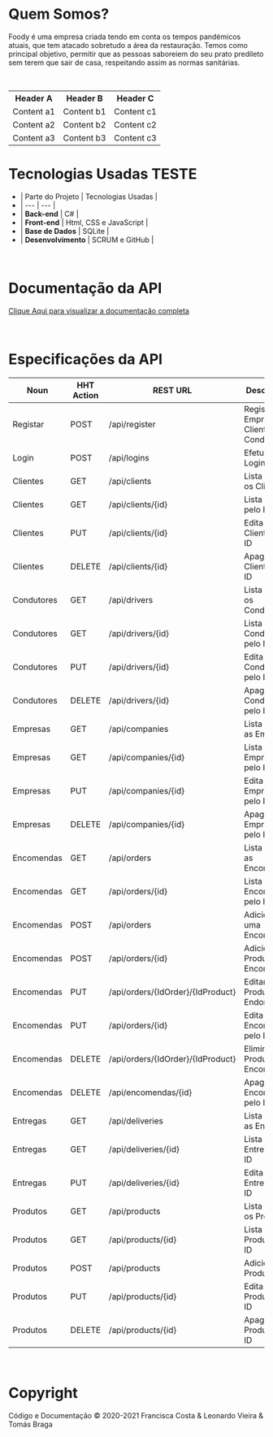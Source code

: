 # Quem Somos?
Foody é uma empresa criada tendo em conta os tempos pandémicos atuais, que tem atacado sobretudo a área da restauração.
Temos como principal objetivo, permitir que as pessoas saboreiem do seu prato predileto sem terem que sair de casa, respeitando assim as normas sanitárias.

<br>

<table align="center">
  <tr><th align="center">Header A</th><th align="center">Header B</th><th align="center">Header C</th></tr>
  <tr><td>Content a1</td><td>Content b1</td><td>Content c1</td></tr>
  <tr><td>Content a2</td><td>Content b2</td><td>Content c2</td></tr>
  <tr><td>Content a3</td><td>Content b3</td><td>Content c3</td></tr>
</table>
 
# Tecnologias Usadas TESTE
- | Parte do Projeto | Tecnologias Usadas |
- | --- | --- |
- | **Back-end** | C# |
- | **Front-end** | Html, CSS e JavaScript |
- | **Base de Dados** | SQLite |
- | **Desenvolvimento** | SCRUM e GitHub |

<br>
  
# Documentação da API
[Clique Aqui para visualizar a documentação completa](https://documenter.getpostman.com/view/12996380/TW6tMVoi)

<br>

# Especificações da API
| Noun | HHT Action | REST URL | Description
| --- | --- | --- | --- |
| Registar | POST | /api/register | Registar Empresa, Cliente ou Condutor
| Login | POST | /api/logins | Efetuar Login
| Clientes | GET | /api/clients | Lista todos os Clientes
| Clientes | GET | /api/clients/{id} | Lista Cliente pelo ID
| Clientes | PUT | /api/clients/{id} | Edita um Cliente pelo ID
| Clientes | DELETE | /api/clients/{id} | Apaga um Cliente pelo ID
| Condutores | GET | /api/drivers | Lista todos os Condutores
| Condutores | GET | /api/drivers/{id} | Lista Condutor pelo ID
| Condutores | PUT | /api/drivers/{id} | Edita um Condutor pelo ID
| Condutores | DELETE | /api/drivers/{id} | Apaga um Condutor pelo ID
| Empresas | GET | /api/companies | Lista todos as Empresas
| Empresas | GET | /api/companies/{id} | Lista Empresa pelo ID
| Empresas | PUT | /api/companies/{id} | Edita uma Empresa pelo ID
| Empresas | DELETE | /api/companies/{id} | Apaga uma Empresa pelo ID
| Encomendas | GET | /api/orders | Lista todas as Encomendas
| Encomendas | GET | /api/orders/{id} | Lista Encomenda pelo ID
| Encomendas | POST | /api/orders | Adiciona uma Encomenda
| Encomendas | POST | /api/orders/{id} | Adicionar Produto a Encomenda
| Encomendas | PUT | /api/orders/{IdOrder}/{IdProduct} | Editar Produto em Endomenda 
| Encomendas | PUT | /api/orders/{id} | Edita uma Encomenda pelo ID
| Encomendas | DELETE | /api/orders/{IdOrder}/{IdProduct} | Eliminar Produto de Encomenda
| Encomendas | DELETE | /api/encomendas/{id} | Apaga uma Encomenda pelo ID
| Entregas | GET | /api/deliveries | Lista todos as Entregas
| Entregas | GET | /api/deliveries/{id} | Lista Entrega pelo ID
| Entregas | PUT | /api/deliveries/{id} | Edita uma Entrega pelo ID
| Produtos | GET | /api/products | Lista todos os Produtos
| Produtos | GET | /api/products/{id} | Lista Produto pelo ID
| Produtos | POST | /api/products | Adiciona um Produto
| Produtos | PUT | /api/products/{id} | Edita um Produto pelo ID
| Produtos | DELETE | /api/products/{id} | Apaga um Produto pelo ID

<br>

# Copyright
Código e Documentação © 2020-2021
Francisca Costa & Leonardo Vieira & Tomás Braga
